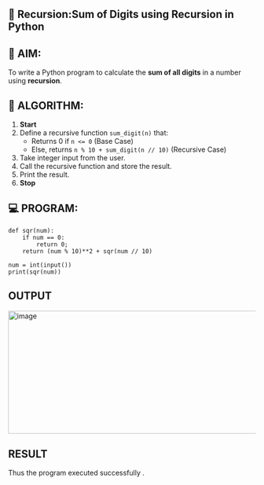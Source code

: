 ## 🔁 Recursion:Sum of Digits using Recursion in Python

## 🎯 AIM:
To write a Python program to calculate the **sum of all digits** in a number using **recursion**.

## 🧠 ALGORITHM:

1. **Start**
2. Define a recursive function `sum_digit(n)` that:
   - Returns 0 if `n <= 0` (Base Case)
   - Else, returns `n % 10 + sum_digit(n // 10)` (Recursive Case)
3. Take integer input from the user.
4. Call the recursive function and store the result.
5. Print the result.
6. **Stop**

## 💻 PROGRAM:

    def sqr(num):
        if num == 0:
            return 0;
        return (num % 10)**2 + sqr(num // 10)
    
    num = int(input())
    print(sqr(num))

## OUTPUT
<img width="1057" height="250" alt="image" src="https://github.com/user-attachments/assets/10a2200c-9445-4002-9342-ad158176cdab" />

## RESULT
Thus the program executed successfully .
